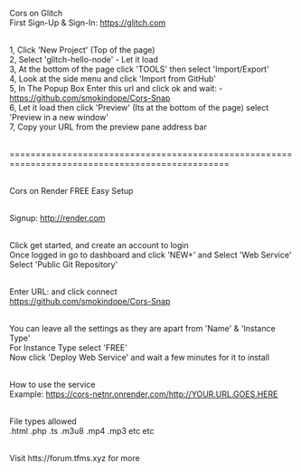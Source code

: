 Cors on Glitch<br>
First Sign-Up & Sign-In: https://glitch.com<br><br>

1, Click 'New Project' (Top of the page)<br>
2, Select 'glitch-hello-node' - Let it load<br>
3, At the bottom of the page click 'TOOLS' then select 'Import/Export'<br>
4, Look at the side menu and click 'Import from GitHub'<br>
5, In The Popup Box Enter this url and click ok and wait: - https://github.com/smokindope/Cors-Snap<br>
6, Let it load then click 'Preview' (Its at the bottom of the page) select 'Preview in a new window'<br>
7, Copy your URL from the preview pane address bar<br><br>

================================================================================================<br><br>

Cors on Render FREE Easy Setup<br><br>

Signup: http://render.com<br><br>

Click get started, and create an account to login<br>
Once logged in go to dashboard and click 'NEW+' and Select 'Web Service'<br>
Select 'Public Git Repository'<br><br>

Enter URL: and click connect<br>
https://github.com/smokindope/Cors-Snap<br><br>

You can leave all the settings as they are apart from 'Name' & 'Instance Type'<br>
For Instance Type select 'FREE'<br>
Now click 'Deploy Web Service' and wait a few minutes for it to install<br><br>

How to use the service<br>
Example: https://cors-netnr.onrender.com/http://YOUR.URL.GOES.HERE<br><br>

File types allowed<br>
.html .php .ts .m3u8 .mp4 .mp3 etc etc<br><br>

Visit htts://forum.tfms.xyz for more
